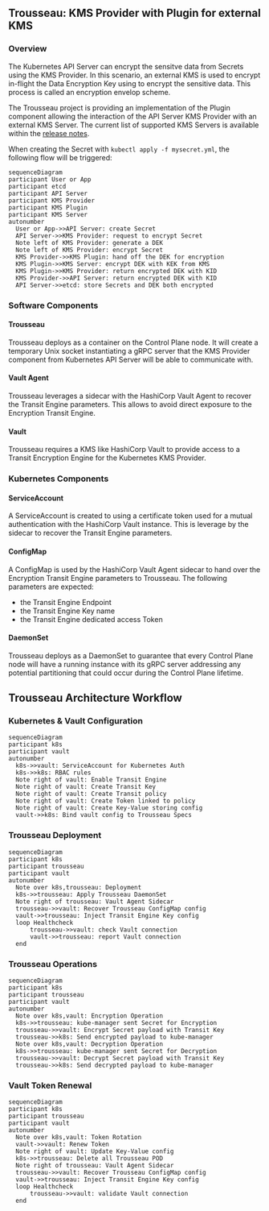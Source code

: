 ## Trousseau: KMS Provider with Plugin for external KMS

### Overview 

The Kubernetes API Server can encrypt the sensitve data from Secrets using the KMS Provider. In this scenario, an external KMS is used to encrypt in-flight the Data Encryption Key using to encrypt the sensitive data. This process is called an encryption envelop scheme. 

The Trousseau project is providing an implementation of the Plugin component allowing the interaction of the API Server KMS Provider with an external KMS Server. The current list of supported KMS Servers is available within the [release notes](/trousseau/releasenotes.md).

When creating the Secret with ```kubectl apply -f mysecret.yml```, the following flow will be triggered: 

```mermaid
sequenceDiagram
participant User or App
participant etcd
participant API Server
participant KMS Provider
participant KMS Plugin
participant KMS Server
autonumber
  User or App->>API Server: create Secret
  API Server->>KMS Provider: request to encrypt Secret
  Note left of KMS Provider: generate a DEK
  Note left of KMS Provider: encrypt Secret
  KMS Provider->>KMS Plugin: hand off the DEK for encryption
  KMS Plugin->>KMS Server: encrypt DEK with KEK from KMS
  KMS Plugin->>KMS Provider: return encrypted DEK with KID
  KMS Provider->>API Server: return encrypted DEK with KID
  API Server->>etcd: store Secrets and DEK both encrypted
```

### Software Components

#### Trousseau

Trousseau deploys as a container on the Control Plane node. It will create a temporary Unix socket instantiating a gRPC server that the KMS Provider component from Kubernetes API Server will be able to communicate with.  

#### Vault Agent

Trousseau leverages a sidecar with the HashiCorp Vault Agent to recover the Transit Engine parameters. This allows to avoid direct exposure to the Encryption Transit Engine. 

#### Vault 

Trousseau requires a KMS like HashiCorp Vault to provide access to a Transit Encryption Engine for the Kubernetes KMS Provider. 

### Kubernetes Components

#### ServiceAccount

A ServiceAccount is created to using a certificate token used for a mutual authentication with the HashiCorp Vault instance. This is leverage by the sidecar to recover the Transit Engine parameters. 

#### ConfigMap

A ConfigMap is used by the HashiCorp Vault Agent sidecar to hand over the Encryption Transit Engine parameters to Trousseau. The following parameters are expected:

- the Transit Engine Endpoint
- the Transit Engine Key name
- the Transit Engine dedicated access Token 

#### DaemonSet 

Trousseau deploys as a DaemonSet to guarantee that every Control Plane node will have a running instance with its gRPC server addressing any potential partitioning that could occur during the Control Plane lifetime. 

## Trousseau Architecture Workflow 

### Kubernetes & Vault Configuration
```mermaid
sequenceDiagram
participant k8s
participant vault
autonumber
  k8s->>vault: ServiceAccount for Kubernetes Auth
  k8s->>k8s: RBAC rules
  Note right of vault: Enable Transit Engine
  Note right of vault: Create Transit Key
  Note right of vault: Create Transit policy
  Note right of vault: Create Token linked to policy
  Note right of vault: Create Key-Value storing config
  vault->>k8s: Bind vault config to Trousseau Specs
```

### Trousseau Deployment 
```mermaid
sequenceDiagram
participant k8s
participant trousseau
participant vault
autonumber
  Note over k8s,trousseau: Deployment
  k8s->>trousseau: Apply Trousseau DaemonSet
  Note right of trousseau: Vault Agent Sidecar
  trousseau->>vault: Recover Trousseau ConfigMap config
  vault->>trousseau: Inject Transit Engine Key config
  loop Healthcheck
      trousseau->>vault: check Vault connection
      vault->>trousseau: report Vault connection
  end
```

### Trousseau Operations
```mermaid
sequenceDiagram
participant k8s
participant trousseau
participant vault
autonumber
  Note over k8s,vault: Encryption Operation
  k8s->>trousseau: kube-manager sent Secret for Encryption
  trousseau->>vault: Encrypt Secret payload with Transit Key
  trousseau->>k8s: Send encrypted payload to kube-manager
  Note over k8s,vault: Decryption Operation
  k8s->>trousseau: kube-manager sent Secret for Decryption
  trousseau->>vault: Decrypt Secret payload with Transit Key
  trousseau->>k8s: Send decrypted payload to kube-manager
```

### Vault Token Renewal
```mermaid
sequenceDiagram
participant k8s
participant trousseau
participant vault
autonumber
  Note over k8s,vault: Token Rotation
  vault->>vault: Renew Token
  Note right of vault: Update Key-Value config
  k8s->>trousseau: Delete all Trousseau POD
  Note right of trousseau: Vault Agent Sidecar
  trousseau->>vault: Recover Trousseau ConfigMap config
  vault->>trousseau: Inject Transit Engine Key config
  loop Healthcheck
      trousseau->>vault: validate Vault connection
  end
```
